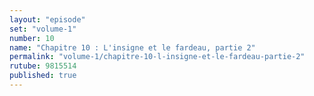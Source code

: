 ```yaml
---
layout: "episode"
set: "volume-1"
number: 10
name: "Chapitre 10 : L'insigne et le fardeau, partie 2"
permalink: "volume-1/chapitre-10-l-insigne-et-le-fardeau-partie-2"
rutube: 9815514
published: true
---
```

